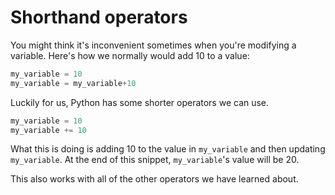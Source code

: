 # Shorthand operators

You might think it's inconvenient sometimes when you're modifying a variable. Here's how we normally would add 10 to a value:

```python
my_variable = 10
my_variable = my_variable+10
```

Luckily for us, Python has some shorter operators we can use.

```python
my_variable = 10
my_variable += 10
```

What this is doing is adding 10 to the value in `my_variable` and then updating `my_variable`. At the end of this snippet, `my_variable`'s value will be 20.

This also works with all of the other operators we have learned about.
